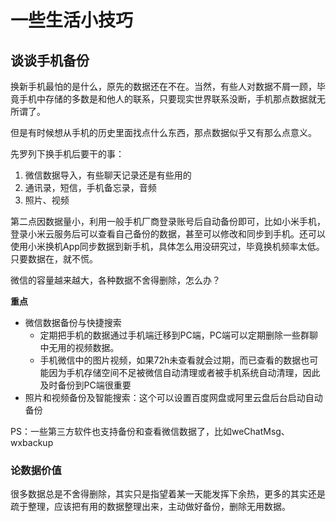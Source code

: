 # 一些生活小技巧

## 谈谈手机备份

换新手机最怕的是什么，原先的数据还在不在。当然，有些人对数据不屑一顾，毕竟手机中存储的多数是和他人的联系，只要现实世界联系没断，手机那点数据就无所谓了。

但是有时候想从手机的历史里面找点什么东西，那点数据似乎又有那么点意义。

先罗列下换手机后要干的事：
1. 微信数据导入，有些聊天记录还是有些用的 
2. 通讯录，短信，手机备忘录，音频
3. 照片、视频

第二点因数据量小，利用一般手机厂商登录账号后自动备份即可，比如小米手机，登录小米云服务后可以查看自己备份的数据，甚至可以修改和同步到手机。还可以使用小米换机App同步数据到新手机，具体怎么用没研究过，毕竟换机频率太低。只要数据在，就不慌。

微信的容量越来越大，各种数据不舍得删除，怎么办？

**重点**
- 微信数据备份与快捷搜索
  - 定期把手机的数据通过手机端迁移到PC端，PC端可以定期删除一些群聊中无用的视频数据。
  - 手机微信中的图片视频，如果72h未查看就会过期，而已查看的数据也可能因为手机存储空间不足被微信自动清理或者被手机系统自动清理，因此及时备份到PC端很重要
- 照片和视频备份及智能搜索：这个可以设置百度网盘或阿里云盘后台启动自动备份

PS：一些第三方软件也支持备份和查看微信数据了，比如weChatMsg、wxbackup

### 论数据价值
很多数据总是不舍得删除，其实只是指望着某一天能发挥下余热，更多的其实还是疏于整理，应该把有用的数据整理出来，主动做好备份，删除无用数据。



